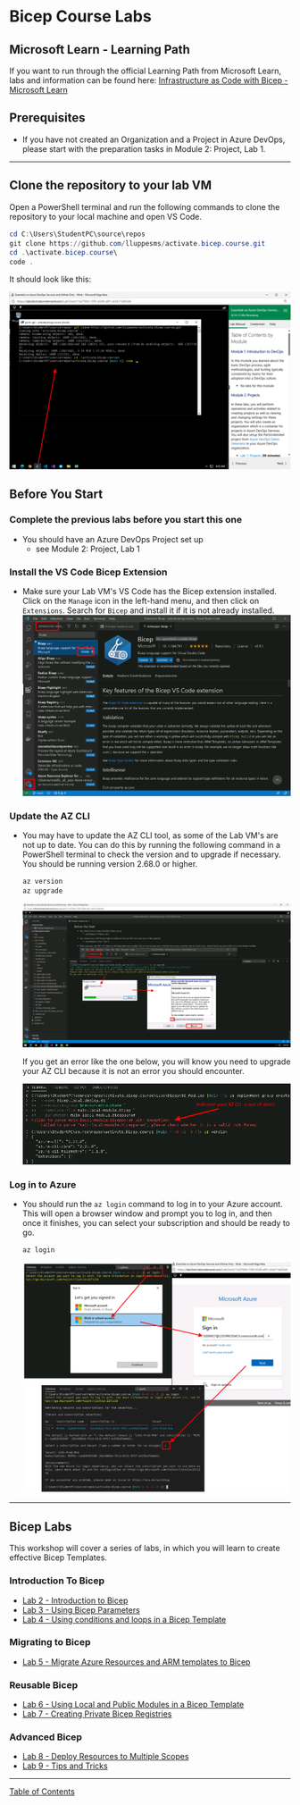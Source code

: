 # Bicep Course Labs

## Microsoft Learn - Learning Path

If you want to run through the official Learning Path from Microsoft Learn, labs and information can be found here: [Infrastructure as Code with Bicep - Microsoft Learn](MS_Learn_Intro_To_Bicep_Labs.md)

## Prerequisites

* If you have not created an Organization and a Project in Azure DevOps, please start with the preparation tasks in Module 2: Project, Lab 1.

<!-- 
* If you need a custom Build Agent and have not created one yet, you can install a Build Agent on your VM or your Local Machine.  Please follow the instructions in Module 4, Lab 1, Task 3. -->

---

## Clone the repository to your lab VM

Open a PowerShell terminal and run the following commands to clone the repository to your local machine and open VS Code.

```powershell
cd C:\Users\StudentPC\source\repos
git clone https://github.com/lluppesms/activate.bicep.course.git
cd .\activate.bicep.course\
code .
```

It should look like this:

![PowerShell Commands](../../img/CloneTheRepo.png)

## Before You Start

### Complete the previous labs before you start this one

* You should have an Azure DevOps Project set up
  * see Module 2: Project, Lab 1
<!-- 
* You should have a Self Hosted Agent installed on the Lab VM if you want to run YML pipelines
  * see Module 4, Lab 1, Task 3 -->

### Install the VS Code Bicep Extension

* Make sure your Lab VM's VS Code has the Bicep extension installed. Click on the `Manage` icon in the left-hand menu, and then click on `Extensions`. Search for `Bicep` and install it if it is not already installed.
![Bicep VS Code Extension](../../img/Bicep-VSCode-Extension.png)

### Update the AZ CLI

* You may have to update the AZ CLI tool, as some of the Lab VM's are not up to date. You can do this by running the following command in a PowerShell terminal to check the version and to upgrade if necessary.  You should be running version 2.68.0 or higher.

  ```powershell
  az version
  az upgrade
  ```

  ![Update AZ CLI](../../img/Update-AZ-CLI.png)

  If you get an error like the one below, you will know you need to upgrade your AZ CLI because it is not an error you should encounter.

  ![AZ CLI Error](../../img/Update-AZ-CLI-Error.png)

### Log in to Azure

* You should run the `az login` command to log in to your Azure account. This will open a browser window and prompt you to log in, and then once it finishes, you can select your subscription and should be ready to go.

  ```powershell
  az login
  ```

  ![AZ Login](../../img/AZ-Login.png)

---

## Bicep Labs

This workshop will cover a series of labs, in which you will learn to create effective Bicep Templates.

### Introduction To Bicep

* [Lab 2 - Introduction to Bicep](./02_Intro/readme.md)
* [Lab 3 - Using Bicep Parameters](./03_Parameters/readme.md)
* [Lab 4 - Using conditions and loops in a Bicep Template](./04_Conditions_and_Loops/readme.md)

### Migrating to Bicep

* [Lab 5 - Migrate Azure Resources and ARM templates to Bicep](./05_Migrate_to_Bicep/Lab01/readme.md)

### Reusable Bicep

* [Lab 6 - Using Local and Public Modules in a Bicep Template](./06_Modules/readme.md)
* [Lab 7 - Creating Private Bicep Registries](./07_Bicep_Registries/readme.md)

### Advanced Bicep

* [Lab 8 - Deploy Resources to Multiple Scopes](./Bicep_9_Deploy_Resource_Targets/readme.md)
* [Lab 9 - Tips and Tricks](./Bicep_10_Advanced_Bicep_Tips/readme.md)

<!-- * [Lab 99 - Publish Reusable Code with Template Specs](./archives/99_Bicep_Template_Specs/readme.md) -->
<!-- * [Lab 98 - CICD Pipelines](./archives/98_CICD_Pipelines/readme.md) -->

---

[Table of Contents](../../readme.md)
